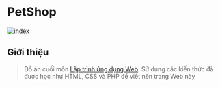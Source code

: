 # PetShop
![index](https://github.com/user-attachments/assets/3613d7cd-1c04-479c-82fc-05ddcd323cbf)

## Giới thiệu
> Đồ án cuối môn [Lập trình ứng dụng Web](https://github.com/KietChauu/Web_Programming). Sử dụng các kiến thức đã được học như HTML, CSS và PHP để viết nên trang Web này
